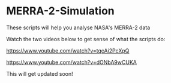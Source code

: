 # MERRA-2-Simulation

These scripts will help you analyse NASA's MERRA-2 data

Watch the two videos below to get sense of what the scripts do:

  https://www.youtube.com/watch?v=tqcAi2PcXpQ
  
  https://www.youtube.com/watch?v=dONbA9wCUKA

This will get updated soon!
